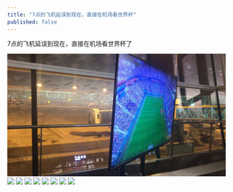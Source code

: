 ```yaml
---
title: "7点的飞机延误到现在，直接在机场看世界杯"
published: false
---
```

7点的飞机延误到现在，直接在机场看世界杯了

![](./1.jpg)
![](./2.jpg)
![](./3.jpg)
![](./4.jpg)
![](./5.jpg)
![](./6.jpg)
![](./7.jpg)
![](./8.jpg)
![](./9.jpg)
